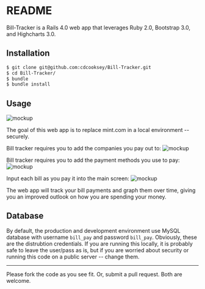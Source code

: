 # README

Bill-Tracker is a Rails 4.0 web app that leverages Ruby 2.0, Bootstrap 3.0, and Highcharts 3.0.  

## **Installation**
```bash
$ git clone git@github.com:cdcooksey/Bill-Tracker.git
$ cd Bill-Tracker/
$ bundle
$ bundle install
```

## **Usage**

![mockup](https://raw.github.com/wiki/cdcooksey/Bill-Tracker/img/highcharts-01.png)

The goal of this web app is to replace mint.com in a local environment -- securely.  

Bill tracker requires you to add the companies you pay out to:
![mockup](https://raw.github.com/wiki/cdcooksey/Bill-Tracker/img/Companies-02.png)

Bill tracker requires you to add the payment methods you use to pay:
![mockup](https://raw.github.com/wiki/cdcooksey/Bill-Tracker/img/Methods-02.png)

Input each bill as you pay it into the main screen:
![mockup](https://raw.github.com/wiki/cdcooksey/Bill-Tracker/img/Payments-01.png)

The web app will track your bill payments and graph them over time, giving you an improved outlook on how you are spending your money. 

## **Database**

By default, the production and development environment use MySQL database with username ```bill_pay``` and password ```bill_pay```.  Obviously, these are the distrubtion credentials.  If you are running this locally, it is probably safe to leave the user/pass as is, but if you are worried about security or running this code on a public server -- change them.

***

Please fork the code as you see fit.  Or, submit a pull request.  Both are welcome.
